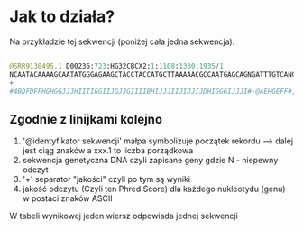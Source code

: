 # Jak to działa?

Na przykładzie tej sekwencji (poniżej cała jedna sekwencja):
```` py

@SRR9130495.1 D00236:723:HG32CBCX2:1:1108:1330:1935/1
NCAATACAAAAGCAATATGGGAGAAGCTACCTACCATGCTTAAAAACGCCAATGAGCAGNGATTTGTCANCNNNNNNNNCNNNNNNNNTNNTANNANNCTC
+
#4BDFDFFHGHGGJJJHIIIIGGIIJGJJGIIIIBHIJJJIIJIJJIJDHIGGGIJJJI#-@AEHGEFF#,########,########+##++##+##+2<

````

## Zgodnie z linijkami kolejno

1. '@identyfikator sekwencji' małpa symbolizuje początek rekordu --> dalej jest ciąg znaków a xxx.1 to liczba porządkowa
2. sekwencja genetyczna DNA czyli zapisane geny gdzie N - niepewny odczyt
3. '+' separator "jakości" czyli po tym są wyniki
4. jakość odczytu (Czyli ten Phred Score) dla każdego nukleotydu (genu) w postaci znaków ASCII

W tabeli wynikowej jeden wiersz odpowiada jednej sekwencji 

